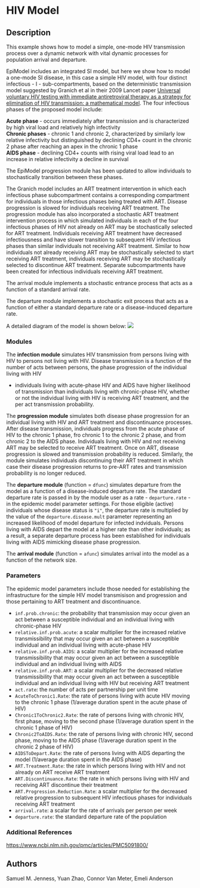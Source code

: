 # HIV Model

## Description
This example shows how to model a simple, one-mode HIV transmission process over 
a dynamic network with vital dynamic processes for population arrival and 
departure.

EpiModel includes an integrated SI model, but here we show how to model a 
one-mode SI disease, in this case a simple HIV model, with four distinct 
infectious - I - sub-compartments, based on the deterministic transmission model 
suggested by Granich et al in their 2009 Lancet paper 
[Universal voluntary HIV testing with immediate antiretroviral therapy as a strategy for elimination of HIV transmission: a mathematical model](https://www.thelancet.com/journals/lancet/article/PIIS0140-6736(08)61697-9/fulltext "Granich et al HIV Model"). The four infectious phases of the proposed model 
include: 

**Acute phase** - occurs immediately after transmission and is characterized by 
high viral load and relatively high infectivity  
**Chronic phases** - chronic 1 and chronic 2, characterized by similarly low 
relative infectivity but distinguished by declining CD4+ count in the chronic 2 
phase after reaching an apex in the chronic 1 phase  
**AIDS phase** - declining CD4+ counts with rising viral load lead to an 
increase in relative infectivity a decline in survival  

The EpiModel progression module has been updated to allow individuals to 
stochastically transition between these phases.  

The Granich model includes an ART treatment intervention in which each 
infectious phase subcompartment contains a corresponding compartment for 
individuals in those infectious phases being treated with ART. Disease 
progression is slowed for individuals receiving ART treatment. The progression 
module has also incorporated a stochastic ART treatment intervention process in 
which simulated individuals in each of the four infectious phases of HIV not 
already on ART may be stochastically selected for ART treatment. Individuals 
receiving ART treatment have decreased infectiousness and have slower transition 
to subsequent HIV infectious phases than similar individuals not receiving ART 
treatment. Similar to how individuals not already receiving ART may be 
stochastically selected to start receiving ART treatment, individuals receiving 
ART may be stochastically selected to discontinue ART treatment. Separate 
subcompartments have been created for infectious individuals receiving ART 
treatment.

The arrival module implements a stochastic entrance process that acts as a 
function of a standard arrival rate.

The departure module implements a stochastic exit process that acts as a 
function of either a standard departure rate or a disease-induced departure rate.

A detailed diagram of the model is shown below:
<img src="https://github.com/statnet/EpiModel-Gallery/blob/master/2019-03-HIV/HIV-Model-Diagram.PNG">

### Modules
The **infection module** simulates HIV transmission from persons living with HIV 
to persons not living with HIV. Disease transmission is a function of the number 
of acts between persons, the phase progression of the individual living with HIV 
- individuals living with acute-phase HIV and AIDS have higher likelihood of 
transmission than individuals living with chronic-phase HIV, whether or not the 
individual living with HIV is receiving ART treatment, and the per act 
transmission probability.

The **progression module** simulates both disease phase progression for an 
individual living with HIV and ART treatment and discontinuance processes. After 
disease transmission, individuals progress from the acute phase of HIV to the 
chronic 1 phase, fro chronic 1 to the chronic 2 phase, and from chronic 2 to the 
AIDS phase. Individuals living with HIV and not receiving ART may be selected to 
receive ART treatment. Once on ART, disease progression is slowed and 
transmission probability is reduced. Similarly, the module simulates individuals 
discontinuing their ART treatment in which case their disease progression 
returns to pre-ART rates and transmission probability is no longer reduced.

The **departure module** (function = `dfunc`)  simulates departure from the 
model as a function of a disease-induced departure rate. The standard departure 
rate is passed in by the module user as a rate - `departure.rate` - in the 
epidemic model parameter settings. For those eligible (active) individuals whose 
disease status is `"i"`, the departure rate is multiplied by the value of the 
`departure.disease.mult` parameter representing an increased likelihood of model 
departure for infected indviduals. Persons living with AIDS depart the model at 
a higher rate than other individuals; as a result, a separate departure process 
has been established for individuals living with AIDS mimicking disease phase 
progression.

The **arrival module** (function = `afunc`) simulates arrival into the model as 
a function of the network size.


### Parameters
The epidemic model parameters include those needed for establishing the 
infrastructure for the simple HIV model transmisison and progression and those 
pertaining to ART treatment and discontinuance.

* `inf.prob.chronic`: the probability that transmission may occur given an act 
between a susceptible individual and an individual living with chronic-phase HIV  
* `relative.inf.prob.acute`: a scalar multiplier for the increased relative 
transmissibility that may occur given an act between a susceptible individual 
and an individual living with acute-phase HIV  
* `relative.inf.prob.AIDS`: a scalar multiplier for the increased relative 
transmissibility that may occur given an act between a susceptible individual 
and an individual living with AIDS
* `relative.inf.prob.ART`: a scalar multiplier for the decreased relative 
transmissibility that may occur given an act between a susceptible individual 
and an individual living with HIV but receiving ART treatment  
* `act.rate`: the number of acts per partnership per unit time  
* `AcuteToChronic1.Rate`: the rate of persons living with acute HIV moving to 
the chronic 1 phase (1/average duration spent in the acute phase of HIV)  
* `Chronic1ToChronic2.Rate`: the rate of persons living with chronic HIV, first 
phase, moving to the second phase (1/average duration spent in the chronic 1 
phase of HIV)  
* `Chronic2ToAIDS.Rate`: the rate of persons living with chronic HIV, second 
phase, moving to the AIDS phase (1/average duration spent in the chronic 2 phase 
of HIV)  
* `AIDSToDepart.Rate`: the rate of persons living with AIDS departing the model 
(1/average duration spent in the AIDS phase)  
* `ART.Treatment.Rate`: the rate in which persons living with HIV and not 
already on ART receive ART treatment  
* `ART.Discontinuance.Rate`: the rate in which persons living with HIV and 
receiving ART discontinue their treatment  
* `ART.Progression.Reduction.Rate`: a scalar multiplier for the decreased 
relative progression to subsequent HIV infectious phases for individuals 
receiving ART treatment  
* `arrival.rate`: a scalar for the rate of arrivals per person per week  
* `departure.rate`: the standard departure rate of the population

### Additional References
https://www.ncbi.nlm.nih.gov/pmc/articles/PMC5091800/

## Authors
Samuel M. Jenness, Yuan Zhao, Connor Van Meter, Emeli Anderson
